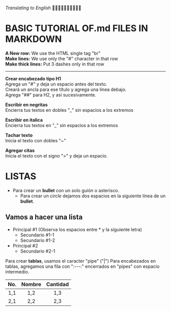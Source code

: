 _Translating to English_
🐙🐙🐙🐙🐙🐙🐙🐙🐙🐙 
#
# BASIC TUTORIAL OF.md FILES IN MARKDOWN

__A New row:__ We use the HTML single tag "br" <br/>
__Make lines:__ We use only the "#" character in that row<br/>
__Make thick lines:__ Put 3 dashes only in that row<br/>

---

__Crear encabezado tipo H1__ <br/>
Agrega un "#" y deja un espacio antes del texto. <br/>
Creará un ancla para ese título y agrega una línea debajo. <br/>
Agrega "##" para H2, y así sucesivamente. <br/>

__Escribir en negritas__ <br/>
Encierra tus textos en dobles "_" sin espacios a los extremos

__Escribir en italica__ <br/>
Encierra tus textos en "_" sin espacios a los extremos

__Tachar texto__ <br/>
Inicia el texto con dobles "~"

__Agregar citas__ <br/>
Inicia el texto con el signo ">" y deja un espacio.


# LISTAS

- Para crear un __bullet__ con un solo guión o asterisco.
  * Para crear un _circle_ dejamos dos espacios en la siguiente línea de un __bullet__.

Vamos a hacer una lista
-----------------------
* Principal #1 (Observa los espacios entre * y la siguiente letra)
  * Secundario #1-1
  * Secundario #1-2
* Principal #2
  * Secundario #2-1
  
Para crear __tablas__, usamos el caracter "pipe" ("|")
Para encabezados en tablas, agregamos una fila con ":---:" encerrados en "pipes" con espacio intermedio.
  
| No. | Nombre | Cantidad |
| :---: | :---: | :-----: |
| 1,1 | 1,2 | 1,3 |
| 2,1 | 2,2 | 2,3 |
